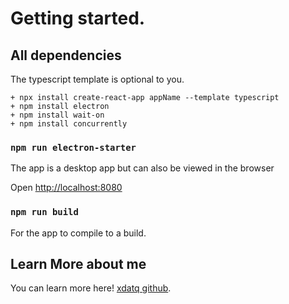 # Getting started.

## All dependencies

The typescript template is optional to you.
```
+ npx install create-react-app appName --template typescript 
+ npm install electron
+ npm install wait-on
+ npm install concurrently
```
### `npm run electron-starter`

The app is a desktop app but can also be viewed in the browser

Open [http://localhost:8080](http://localhost:8080) 

### `npm run build`

For the app to compile to a build.

## Learn More about me

You can learn more here! [xdatq github](https://github.com/xdaTq).
